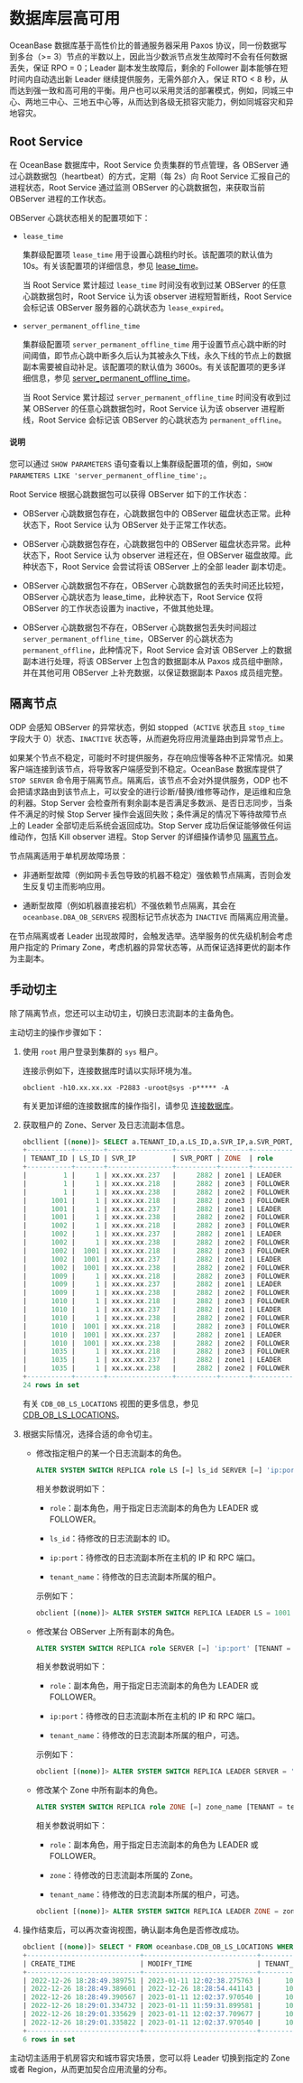 # 数据库层高可用

OceanBase 数据库基于高性价比的普通服务器采用 Paxos 协议，同一份数据写到多台（>= 3）节点的半数以上，因此当少数派节点发生故障时不会有任何数据丢失，保证 RPO = 0；Leader 副本发生故障后，剩余的 Follower 副本能够在短时间内自动选出新 Leader 继续提供服务，无需外部介入，保证 RTO < 8 秒，从而达到强一致和高可用的平衡。用户也可以采用灵活的部署模式，例如，同城三中心、两地三中心、三地五中心等，从而达到各级无损容灾能力，例如同城容灾和异地容灾。

## Root Service

在 OceanBase 数据库中，Root Service 负责集群的节点管理，各 OBServer 通过心跳数据包（heartbeat）的方式，定期（每 2s）向 Root Service 汇报自己的进程状态，Root Service 通过监测 OBServer 的心跳数据包，来获取当前 OBServer 进程的工作状态。

OBServer 心跳状态相关的配置项如下：

* `lease_time`
  
  集群级配置项 `lease_time` 用于设置心跳租约时长。该配置项的默认值为 10s。有关该配置项的详细信息，参见 [lease_time](../../../7.reference/5.system-reference/1.system-configuration-items/3.cluster-level-configuration-items/118.lease_time.md)。

  当 Root Service 累计超过 `lease_time` 时间没有收到过某 OBServer 的任意心跳数据包时，Root Service 认为该 observer 进程短暂断线，Root Service 会标记该 OBServer 服务器的心跳状态为 `lease_expired`。

* `server_permanent_offline_time`
  
  集群级配置项 `server_permanent_offline_time` 用于设置节点心跳中断的时间阈值，即节点心跳中断多久后认为其被永久下线，永久下线的节点上的数据副本需要被自动补足。该配置项的默认值为 3600s。有关该配置项的更多详细信息，参见 [server_permanent_offline_time](../../../7.reference/5.system-reference/1.system-configuration-items/3.cluster-level-configuration-items-1/190.server_permanent_offline_time-1-2-3.md)。

  当 Root Service 累计超过 `server_permanent_offline_time` 时间没有收到过某 OBServer 的任意心跳数据包时，Root Service 认为该 observer 进程断线，Root Service 会标记该 OBServer 的心跳状态为 `permanent_offline`。

<main id="notice" type='explain'>
      <h4>说明</h4>
      <p>您可以通过 <code>SHOW PARAMETERS</code> 语句查看以上集群级配置项的值，例如，<code>SHOW PARAMETERS LIKE 'server_permanent_offline_time';</code>。</p>
</main>

Root Service 根据心跳数据包可以获得 OBServer 如下的工作状态：

* OBServer 心跳数据包存在，心跳数据包中的 OBServer 磁盘状态正常。此种状态下，Root Service 认为 OBServer 处于正常工作状态。

* OBServer 心跳数据包存在，心跳数据包中的 OBServer 磁盘状态异常。此种状态下，Root Service 认为 observer 进程还在，但 OBServer 磁盘故障。此种状态下，Root Service 会尝试将该 OBServer 上的全部 leader 副本切走。

* OBServer 心跳数据包不存在，OBServer 心跳数据包的丢失时间还比较短，OBServer 心跳状态为 lease_time，此种状态下，Root Service 仅将 OBServer 的工作状态设置为 inactive，不做其他处理。

* OBServer 心跳数据包不存在，OBServer 心跳数据包丢失时间超过 `server_permanent_offline_time`，OBServer 的心跳状态为 `permanent_offline`，此种情况下，Root Service 会对该 OBServer 上的数据副本进行处理，将该 OBServer 上包含的数据副本从 Paxos 成员组中删除，并在其他可用 OBServer 上补充数据，以保证数据副本 Paxos 成员组完整。

## 隔离节点

ODP 会感知 OBServer 的异常状态，例如 stopped（`ACTIVE` 状态且 `stop_time` 字段大于 0）状态、`INACTIVE` 状态等，从而避免将应用流量路由到异常节点上。

如果某个节点不稳定，可能时不时提供服务，存在响应慢等各种不正常情况。如果客户端连接到该节点，将导致客户端感受到不稳定。OceanBase 数据库提供了 `STOP SERVER` 命令用于隔离节点。隔离后，该节点不会对外提供服务，ODP 也不会把请求路由到该节点上，可以安全的进行诊断/替换/维修等动作，是运维和应急的利器。Stop Server 会检查所有剩余副本是否满足多数派、是否日志同步，当条件不满足的时候 Stop Server 操作会返回失败；条件满足的情况下等待故障节点上的 Leader 全部切走后系统会返回成功。Stop Server 成功后保证能够做任何运维动作，包括 Kill observer 进程。Stop Server 的详细操作请参见 [隔离节点](../../1.clutser-management/3.common-cluster-operations/6.isolation-a-node.md)。

节点隔离适用于单机房故障场景：

* 非通断型故障（例如网卡丢包导致的机器不稳定）强依赖节点隔离，否则会发生反复切主而影响应用。

* 通断型故障（例如机器直接宕机）不强依赖节点隔离，其会在 `oceanbase.DBA_OB_SERVERS` 视图标记节点状态为 `INACTIVE` 而隔离应用流量。

在节点隔离或者 Leader 出现故障时，会触发选举。选举服务的优先级机制会考虑用户指定的 Primary Zone，考虑机器的异常状态等，从而保证选择更优的副本作为主副本。

## 手动切主

除了隔离节点，您还可以主动切主，切换日志流副本的主备角色。

主动切主的操作步骤如下：

1. 使用 `root` 用户登录到集群的 `sys` 租户。

   连接示例如下，连接数据库时请以实际环境为准。

   ```shell
   obclient -h10.xx.xx.xx -P2883 -uroot@sys -p***** -A
   ```

   有关更加详细的连接数据库的操作指引，请参见 [连接数据库](../../../3.develop/1.application-development-based-on-mysql-mode/1.database-connection-of-mysql/1.connection-mode-overview.md)。

2. 获取租户的 Zone、Server 及日志流副本信息。

   ```sql
   obcllient [(none)]> SELECT a.TENANT_ID,a.LS_ID,a.SVR_IP,a.SVR_PORT,a.ZONE,a.role,b.TENANT_NAME,b.TENANT_TYPE FROM oceanbase.CDB_OB_LS_LOCATIONS a, oceanbase.DBA_OB_TENANTS b WHERE a.TENANT_ID=b.TENANT_ID;
   +-----------+-------+----------------+----------+-------+----------+-------------+-------------+
   | TENANT_ID | LS_ID | SVR_IP         | SVR_PORT | ZONE  | role     | TENANT_NAME | TENANT_TYPE |
   +-----------+-------+----------------+----------+-------+----------+-------------+-------------+
   |         1 |     1 | xx.xx.xx.237   |     2882 | zone1 | LEADER   | sys         | SYS         |
   |         1 |     1 | xx.xx.xx.218   |     2882 | zone3 | FOLLOWER | sys         | SYS         |
   |         1 |     1 | xx.xx.xx.238   |     2882 | zone2 | FOLLOWER | sys         | SYS         |
   |      1001 |     1 | xx.xx.xx.218   |     2882 | zone3 | FOLLOWER | META$1002   | META        |
   |      1001 |     1 | xx.xx.xx.237   |     2882 | zone1 | LEADER   | META$1002   | META        |
   |      1001 |     1 | xx.xx.xx.238   |     2882 | zone2 | FOLLOWER | META$1002   | META        |
   |      1002 |     1 | xx.xx.xx.218   |     2882 | zone3 | FOLLOWER | mysql001    | USER        |
   |      1002 |     1 | xx.xx.xx.237   |     2882 | zone1 | LEADER   | mysql001    | USER        |
   |      1002 |     1 | xx.xx.xx.238   |     2882 | zone2 | FOLLOWER | mysql001    | USER        |
   |      1002 |  1001 | xx.xx.xx.218   |     2882 | zone3 | FOLLOWER | mysql001    | USER        |
   |      1002 |  1001 | xx.xx.xx.237   |     2882 | zone1 | LEADER   | mysql001    | USER        |
   |      1002 |  1001 | xx.xx.xx.238   |     2882 | zone2 | FOLLOWER | mysql001    | USER        |
   |      1009 |     1 | xx.xx.xx.218   |     2882 | zone3 | FOLLOWER | META$1010   | META        |
   |      1009 |     1 | xx.xx.xx.237   |     2882 | zone1 | LEADER   | META$1010   | META        |
   |      1009 |     1 | xx.xx.xx.238   |     2882 | zone2 | FOLLOWER | META$1010   | META        |
   |      1010 |     1 | xx.xx.xx.218   |     2882 | zone3 | FOLLOWER | oracle001   | USER        |
   |      1010 |     1 | xx.xx.xx.237   |     2882 | zone1 | LEADER   | oracle001   | USER        |
   |      1010 |     1 | xx.xx.xx.238   |     2882 | zone2 | FOLLOWER | oracle001   | USER        |
   |      1010 |  1001 | xx.xx.xx.218   |     2882 | zone3 | FOLLOWER | oracle001   | USER        |
   |      1010 |  1001 | xx.xx.xx.237   |     2882 | zone1 | LEADER   | oracle001   | USER        |
   |      1010 |  1001 | xx.xx.xx.238   |     2882 | zone2 | FOLLOWER | oracle001   | USER        |
   |      1035 |     1 | xx.xx.xx.218   |     2882 | zone3 | FOLLOWER | META$1036   | META        |
   |      1035 |     1 | xx.xx.xx.237   |     2882 | zone1 | LEADER   | META$1036   | META        |
   |      1035 |     1 | xx.xx.xx.238   |     2882 | zone2 | FOLLOWER | META$1036   | META        |
   +-----------+-------+----------------+----------+-------+----------+-------------+-------------+
   24 rows in set
   ```

   有关 `CDB_OB_LS_LOCATIONS` 视图的更多信息，参见 [CDB_OB_LS_LOCATIONS](../../../7.reference/5.system-reference/4.system-view-of-mysql-mode/2.dictionary-view-of-mysql-mode/93.oceanbase-cdb_ob_ls_locations-of-mysql-mode.md)。

3. 根据实际情况，选择合适的命令切主。

   * 修改指定租户的某一个日志流副本的角色。

      ```sql
      ALTER SYSTEM SWITCH REPLICA role LS [=] ls_id SERVER [=] 'ip:port' TENANT = tenant_name;
      ```

      相关参数说明如下：

      * `role`：副本角色，用于指定日志流副本的角色为 LEADER 或 FOLLOWER。

      * `ls_id`：待修改的日志流副本的 ID。

      * `ip:port`：待修改的日志流副本所在主机的 IP 和 RPC 端口。

      * `tenant_name`：待修改的日志流副本所属的租户。

      示例如下：

      ```sql
      obclient [(none)]> ALTER SYSTEM SWITCH REPLICA LEADER LS = 1001 SERVER = 'xx.xx.xx.218:2882' TENANT = oracle001;
      ```

   * 修改某台 OBServer 上所有副本的角色。

      ```sql
      ALTER SYSTEM SWITCH REPLICA role SERVER [=] 'ip:port' [TENANT = tenant_name];
      ```

      相关参数说明如下：

      * `role`：副本角色，用于指定日志流副本的角色为 LEADER 或 FOLLOWER。

      * `ip:port`：待修改的日志流副本所在主机的 IP 和 RPC 端口。

      * `tenant_name`：待修改的日志流副本所属的租户，可选。

      示例如下：

      ```sql
      obclient [(none)]> ALTER SYSTEM SWITCH REPLICA LEADER SERVER = 'xx.xx.xx.218:2882' TENANT = oracle001;
      ```

   * 修改某个 Zone 中所有副本的角色。

      ```sql
      ALTER SYSTEM SWITCH REPLICA role ZONE [=] zone_name [TENANT = tenant_name];
      ```

      相关参数说明如下：

      * `role`：副本角色，用于指定日志流副本的角色为 LEADER 或 FOLLOWER。

      * `zone`：待修改的日志流副本所属的 Zone。

      * `tenant_name`：待修改的日志流副本所属的租户，可选。

      ```sql
      obclient [(none)]> ALTER SYSTEM SWITCH REPLICA LEADER ZONE = zone1 ;
      ```

4. 操作结束后，可以再次查询视图，确认副本角色是否修改成功。

   ```sql
   obclient [(none)]> SELECT * FROM oceanbase.CDB_OB_LS_LOCATIONS WHERE TENANT_ID = 1010;
   +----------------------------+----------------------------+-----------+-------+----------------+----------+----------+-------+----------+-------------------------------------------------------------------+----------------------+--------------+
   | CREATE_TIME                | MODIFY_TIME                | TENANT_ID | LS_ID | SVR_IP         | SVR_PORT | SQL_PORT | ZONE  | ROLE     | MEMBER_LIST                                                       | PAXOS_REPLICA_NUMBER | REPLICA_TYPE |
   +----------------------------+----------------------------+-----------+-------+----------------+----------+----------+-------+----------+-------------------------------------------------------------------+----------------------+--------------+
   | 2022-12-26 18:28:49.389751 | 2023-01-11 12:02:38.275763 |      1010 |     1 | xx.xx.xx.218   |     2882 |     2881 | zone3 | FOLLOWER | NULL                                                              |                 NULL | FULL         |
   | 2022-12-26 18:28:49.389601 | 2022-12-26 18:28:54.441143 |      1010 |     1 | xx.xx.xx.237   |     2882 |     2881 | zone1 | LEADER   | xx.xx.xx.218:2882:1,xx.xx.xx.237:2882:1,xx.xx.xx.238:2882:1       |                    3 | FULL         |
   | 2022-12-26 18:28:49.390567 | 2023-01-11 12:02:37.970540 |      1010 |     1 | xx.xx.xx.238   |     2882 |     2881 | zone2 | FOLLOWER | NULL                                                              |                 NULL | FULL         |
   | 2022-12-26 18:29:01.334732 | 2023-01-11 11:59:31.899581 |      1010 |  1001 | xx.xx.xx.218   |     2882 |     2881 | zone3 | LEADER   | xx.xx.xx.218:2882:1,xx.xx.xx.237:2882:1,xx.xx.xx.238:2882:1       |                    3 | FULL         |
   | 2022-12-26 18:29:01.335629 | 2023-01-11 12:02:37.709677 |      1010 |  1001 | xx.xx.xx.237   |     2882 |     2881 | zone1 | FOLLOWER | NULL                                                              |                 NULL | FULL         |
   | 2022-12-26 18:29:01.335822 | 2023-01-11 12:02:37.970540 |      1010 |  1001 | xx.xx.xx.238   |     2882 |     2881 | zone2 | FOLLOWER | NULL                                                              |                 NULL | FULL         |
   +----------------------------+----------------------------+-----------+-------+----------------+----------+----------+-------+----------+-------------------------------------------------------------------+----------------------+--------------+
   6 rows in set
   ```

主动切主适用于机房容灾和城市容灾场景，您可以将 Leader 切换到指定的 Zone 或者 Region，从而更加契合应用流量的分布。
